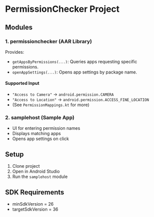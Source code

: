 # PermissionChecker Project

## Modules

### 1. permissionchecker (AAR Library)
Provides:
- `getAppsByPermissions(...)`: Queries apps requesting specific permissions.
- `openAppSettings(...)`: Opens app settings by package name.

#### Supported Input
- `"Access to Camera"` → `android.permission.CAMERA`
- `"Access to Location"` → `android.permission.ACCESS_FINE_LOCATION`
- (See `PermissionMappings.kt` for more)

### 2. samplehost (Sample App)
- UI for entering permission names
- Displays matching apps
- Opens app settings on click

## Setup

1. Clone project
2. Open in Android Studio
3. Run the `samplehost` module

## SDK Requirements
- minSdkVersion = 26
- targetSdkVersion = 36
